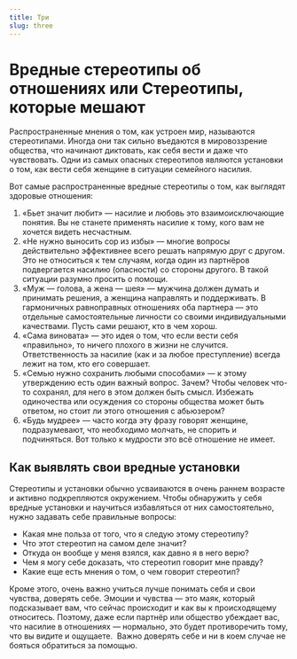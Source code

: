 ```yaml
---
title: Три
slug: three
---
```

# Вредные стереотипы об отношениях или Стереотипы, которые мешают

Распространенные мнения о том, как устроен мир, называются стереотипами. Иногда они так сильно въедаются в мировоззрение общества, что начинают диктовать, как себя вести и даже что чувствовать. Одни из самых опасных стереотипов являются установки о том, как вести себя женщине в ситуации семейного насилия.

Вот самые распространенные вредные стереотипы о том, как выглядят здоровые отношения: 

1. «Бьет значит любит» — насилие и любовь это взаимоисключающие понятия. Вы не станете применять насилие к тому, кого вам не хочется видеть несчастным.
2. «Не нужно выносить сор из избы» — многие вопросы действительно эффективнее всего решать напрямую друг с другом. Это не относиться к тем случаям, когда один из партнёров подвергается насилию (опасности) со стороны другого. В такой ситуации разумно просить о помощи.
3. «Муж — голова, а жена — шея» — мужчина должен думать и принимать решения, а женщина направлять и поддерживать. В гармоничных равноправных отношениях оба партнера — это отдельные самостоятельные личности со своими индивидуальными качествами. Пусть сами решают, кто в чем хорош.
4. «Сама виновата» — это идея о том, что если вести себя «правильно», то ничего плохого в жизни не случится. Ответственность за насилие (как и за любое преступление) всегда лежит на том, кто его совершает.
5. «Семью нужно сохранить любыми способами» — к этому утверждению есть один важный вопрос. Зачем? Чтобы человек что-то сохранял, для него в этом должен быть смысл. Избежать одиночества или осуждения со стороны общества может быть ответом, но стоит ли этого отношения с абьюзером?
6. «Будь мудрее» — часто когда эту фразу говорят женщине,  подразумевают, что необходимо молчать, не спорить и подчиняться. Вот только к мудрости это всё отношение не имеет. 

## Как выявлять свои вредные установки

Стереотипы и установки обычно усваиваются в очень раннем возрасте и активно подкрепляются окружением. Чтобы обнаружить у себя вредные установки и научиться избавляться от них самостоятельно, нужно задавать себе правильные вопросы:



* Какая мне польза от того, что я следую этому стереотипу?
* Что этот стереотип на самом деле значит?
* Откуда он вообще у меня взялся, как давно я в него верю?
* Чем я могу себе доказать, что стереотип говорит мне правду?
* Какие еще есть мнения о том, о чем говорит стереотип?



Кроме этого, очень важно учиться лучше понимать себя и свои чувства, доверять себе. Эмоции и чувства — это маяк, который подсказывает вам, что сейчас происходит и как вы к происходящему относитесь. Поэтому, даже если партнёр или общество убеждает вас, что насилие в отношениях — нормально, это будет противоречить тому, что вы видите и ощущаете.  Важно доверять себе и ни в коем случае не бояться обратиться за помощью.